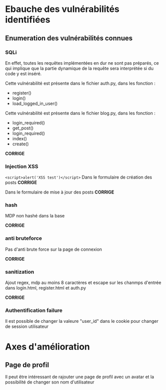 # Ebauche des vulnérabilités identifiées

## Enumeration des vulnérabilités connues 

### SQLi

En effet, toutes les requêtes implémentées en dur ne sont pas préparés, ce qui implique que la partie dynamique de la requête sera interprétée si du code y est inséré.

Cette vulnérabilité est présente dans le fichier auth.py, dans les fonction :

 - register()
 - login()
 - load_logged_in_user()

Cette vulnérabilité est présente dans le fichier blog.py, dans les fonction :
 - login_required()
 - get_post()
 - login_required()
 - index()
 - create()
 
 **CORRIGE**
 
 ### Injection XSS
 ```<script>alert('XSS test')</script>```
 Dans le formulaire de création des posts
  **CORRIGE**
 
  Dans le formulaire de mise à jour des posts
   **CORRIGE**
 ### hash
 
 MDP non hashé dans la base
 
 
 **CORRIGE**
 
 ### anti bruteforce
 
 Pas d'anti brute force sur la page de connexion
 
   **CORRIGE**
 
 ### sanitization 
 
 Ajout regex, mdp au moins 8 caractères et escape sur les chanmps d'entrée dans login.html, register.html et auth.py
 
  **CORRIGE**
 
 ### Authentification failure
 
 Il est possible de changer la valeure "user_id" dans le cookie pour changer de session utilisateur
 
 # Axes d'amélioration 
 
 ## Page de profil
 
 Il peut être intéressant de rajouter une page de profil avec un avatar et la possibilité de changer son nom d'utilisateur
